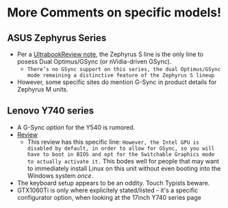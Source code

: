 More Comments on specific models!
=================================

ASUS Zephyrus Series
----------------------
* Per a [UltrabookReview note](https://www.ultrabookreview.com/26602-asus-rog-zephyrus-m-gu502/), the Zephyrus S line is the only line to posess Dual Optimus/GSync (or nVidia-driven GSync).
  * `There’s no GSync support on this series, the dual Optimus/GSync mode remaining a distinctive feature of the Zephyrus S lineup`
* However, some specific sites do mention G-Sync in product details for Zephyrus M units.

Lenovo Y740 series
------------------
* A G-Sync *option* for the Y540 is rumored.
* [Review](https://www.ultrabookreview.com/26518-lenovo-legion-y740-review/)
  * This review has this specific line: `However, the Intel GPU is disabled by default, in order to allow for GSync, so you will have to boot in BIOS and opt for the Switchable Graphics mode to actually activate it.` This bodes well for people that may want to immediately install Linux on this unit without even booting into the Windows system *once*.
* The keyboard setup appears to be an oddity. Touch Typists beware.
* GTX1060Ti is only where explicitely stated/listed - it's a specific configurator option, when looking at the 17inch Y740 series page
